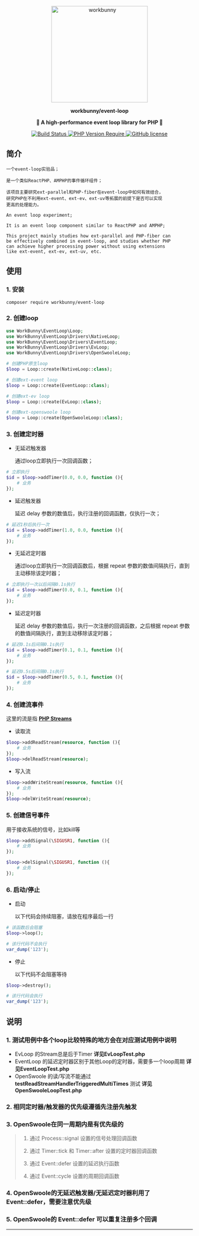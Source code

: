 
<p align="center"><img width="260px" src="https://chaz6chez.cn/images/workbunny-logo.png" alt="workbunny"></p>

**<p align="center">workbunny/event-loop</p>**

**<p align="center">🐇 A high-performance event loop library for PHP 🐇</p>**

<div align="center">
    <a href="https://github.com/workbunny/event-loop/actions">
        <img src="https://github.com/workbunny/event-loop/actions/workflows/CI.yml/badge.svg" alt="Build Status">
    </a>
    <a href="https://github.com/workbunny/event-loop/blob/main/composer.json">
        <img alt="PHP Version Require" src="http://poser.pugx.org/workbunny/event-loop/require/php">
    </a>
    <a href="https://github.com/workbunny/event-loop/blob/main/LICENSE">
        <img alt="GitHub license" src="http://poser.pugx.org/workbunny/event-loop/license">
    </a>
    
</div>


## 简介

    一个event-loop实验品；

    是一个类似ReactPHP、AMPHP的事件循环组件；

    该项目主要研究ext-parallel和PHP-fiber在event-loop中如何有效结合，
    研究PHP在不利用ext-event、ext-ev、ext-uv等拓展的前提下是否可以实现
    更高的处理能力。

    An event loop experiment;

    It is an event loop component similar to ReactPHP and AMPHP;

    This project mainly studies how ext-parallel and PHP-fiber can
    be effectively combined in event-loop, and studies whether PHP 
    can achieve higher processing power without using extensions 
    like ext-event, ext-ev, ext-uv, etc.

## 使用

### 1. 安装
```
composer require workbunny/event-loop
```

### 2. 创建loop

```php
use WorkBunny\EventLoop\Loop;
use WorkBunny\EventLoop\Drivers\NativeLoop;
use WorkBunny\EventLoop\Drivers\EventLoop;
use WorkBunny\EventLoop\Drivers\EvLoop;
use WorkBunny\EventLoop\Drivers\OpenSwooleLoop;

# 创建PHP原生loop
$loop = Loop::create(NativeLoop::class);

# 创建ext-event loop
$loop = Loop::create(EventLoop::class);

# 创建ext-ev loop
$loop = Loop::create(EvLoop::class);

# 创建ext-openswoole loop
$loop = Loop::create(OpenSwooleLoop::class);
```

### 3. 创建定时器

- 无延迟触发器

  通过loop立即执行一次回调函数；
```php
# 立即执行
$id = $loop->addTimer(0.0, 0.0, function (){
    # 业务
});
```

- 延迟触发器

  延迟 delay 参数的数值后，执行注册的回调函数，仅执行一次；
```php
# 延迟1秒后执行一次
$id = $loop->addTimer(1.0, 0.0, function (){
    # 业务
});
```

- 无延迟定时器

  通过loop立即执行一次回调函数后，根据 repeat 参数的数值间隔执行，直到主动移除该定时器；
```php
# 立即执行一次以后间隔0.1s执行
$id = $loop->addTimer(0.0, 0.1, function (){
    # 业务
});
```

- 延迟定时器

  延迟 delay 参数的数值后，执行一次注册的回调函数，之后根据 repeat 参数的数值间隔执行，直到主动移除该定时器；
```php
# 延迟0.1s后间隔0.1s执行
$id = $loop->addTimer(0.1, 0.1, function (){
    # 业务
});

# 延迟0.5s后间隔0.1s执行
$id = $loop->addTimer(0.5, 0.1, function (){
    # 业务
});
```

### 4. 创建流事件

  这里的流是指 **[PHP Streams](https://www.php.net/manual/zh/book.stream.php)**

- 读取流
```php
$loop->addReadStream(resource, function (){
    # 业务
});
$loop->delReadStream(resource);
```

- 写入流
```php
$loop->addWriteStream(resource, function (){
    # 业务
});
$loop->delWriteStream(resource);
```

### 5. 创建信号事件

  用于接收系统的信号，比如kill等
```php
$loop->addSignal(\SIGUSR1, function (){
    # 业务
});

$loop->delSignal(\SIGUSR1, function (){
    # 业务
});
```

### 6. 启动/停止

- 启动

  以下代码会持续阻塞，请放在程序最后一行
```php
# 该函数后会阻塞
$loop->loop();

# 该行代码不会执行
var_dump('123');
```

- 停止

  以下代码不会阻塞等待
```php
$loop->destroy();

# 该行代码会执行
var_dump('123');
```

## 说明
### 1. 测试用例中各个loop比较特殊的地方会在对应测试用例中说明
- EvLoop 的Stream总是后于Timer **详见EvLoopTest.php**
- EventLoop 的延迟定时器区别于其他Loop的定时器，需要多一个loop周期 **详见EventLoopTest.php**
- OpenSwoole 的读/写流不能通过 **testReadStreamHandlerTriggeredMultiTimes** 测试 **详见OpenSwooleLoopTest.php**

### 2. 相同定时器/触发器的优先级遵循先注册先触发

### 3. OpenSwoole在同一周期内是有优先级的

> 1. 通过 Process::signal 设置的信号处理回调函数
> 
> 2. 通过 Timer::tick 和 Timer::after 设置的定时器回调函数
> 
> 3. 通过 Event::defer 设置的延迟执行函数
> 
> 4. 通过 Event::cycle 设置的周期回调函数


### 4. OpenSwoole的无延迟触发器/无延迟定时器利用了 Event::defer，需要注意优先级

### 5. OpenSwoole的 Event::defer 可以重复注册多个回调

---
